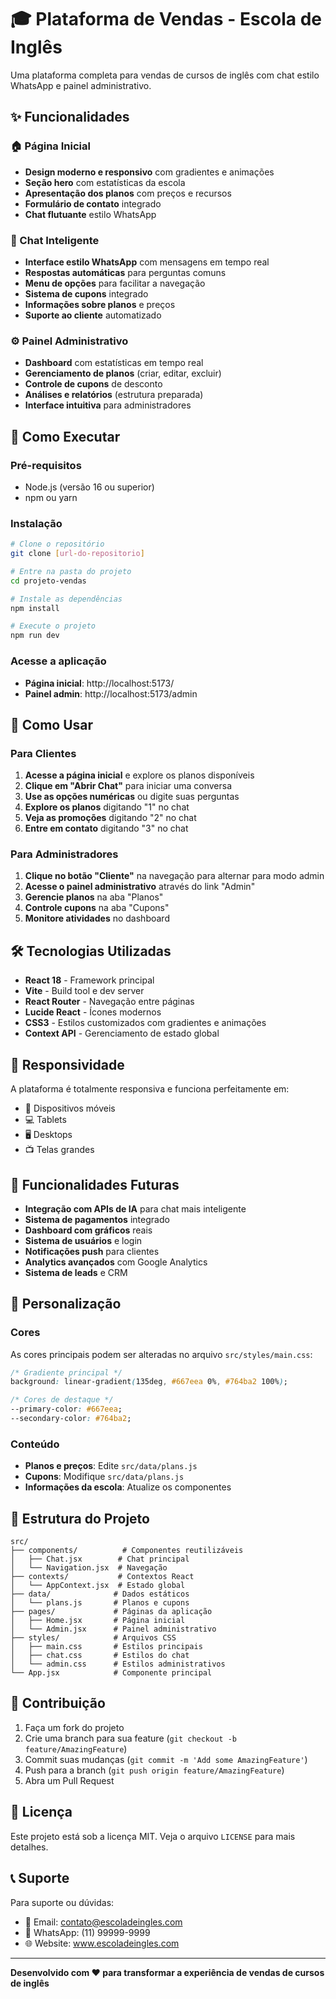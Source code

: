 # 🎓 Plataforma de Vendas - Escola de Inglês

Uma plataforma completa para vendas de cursos de inglês com chat estilo WhatsApp e painel administrativo.

## ✨ Funcionalidades

### 🏠 Página Inicial

- **Design moderno e responsivo** com gradientes e animações
- **Seção hero** com estatísticas da escola
- **Apresentação dos planos** com preços e recursos
- **Formulário de contato** integrado
- **Chat flutuante** estilo WhatsApp

### 💬 Chat Inteligente

- **Interface estilo WhatsApp** com mensagens em tempo real
- **Respostas automáticas** para perguntas comuns
- **Menu de opções** para facilitar a navegação
- **Sistema de cupons** integrado
- **Informações sobre planos** e preços
- **Suporte ao cliente** automatizado

### ⚙️ Painel Administrativo

- **Dashboard** com estatísticas em tempo real
- **Gerenciamento de planos** (criar, editar, excluir)
- **Controle de cupons** de desconto
- **Análises e relatórios** (estrutura preparada)
- **Interface intuitiva** para administradores

## 🚀 Como Executar

### Pré-requisitos

- Node.js (versão 16 ou superior)
- npm ou yarn

### Instalação

```bash
# Clone o repositório
git clone [url-do-repositorio]

# Entre na pasta do projeto
cd projeto-vendas

# Instale as dependências
npm install

# Execute o projeto
npm run dev
```

### Acesse a aplicação

- **Página inicial**: http://localhost:5173/
- **Painel admin**: http://localhost:5173/admin

## 🎯 Como Usar

### Para Clientes

1. **Acesse a página inicial** e explore os planos disponíveis
2. **Clique em "Abrir Chat"** para iniciar uma conversa
3. **Use as opções numéricas** ou digite suas perguntas
4. **Explore os planos** digitando "1" no chat
5. **Veja as promoções** digitando "2" no chat
6. **Entre em contato** digitando "3" no chat

### Para Administradores

1. **Clique no botão "Cliente"** na navegação para alternar para modo admin
2. **Acesse o painel administrativo** através do link "Admin"
3. **Gerencie planos** na aba "Planos"
4. **Controle cupons** na aba "Cupons"
5. **Monitore atividades** no dashboard

## 🛠️ Tecnologias Utilizadas

- **React 18** - Framework principal
- **Vite** - Build tool e dev server
- **React Router** - Navegação entre páginas
- **Lucide React** - Ícones modernos
- **CSS3** - Estilos customizados com gradientes e animações
- **Context API** - Gerenciamento de estado global

## 📱 Responsividade

A plataforma é totalmente responsiva e funciona perfeitamente em:

- 📱 Dispositivos móveis
- 💻 Tablets
- 🖥️ Desktops
- 📺 Telas grandes

## 🔮 Funcionalidades Futuras

- **Integração com APIs de IA** para chat mais inteligente
- **Sistema de pagamentos** integrado
- **Dashboard com gráficos** reais
- **Sistema de usuários** e login
- **Notificações push** para clientes
- **Analytics avançados** com Google Analytics
- **Sistema de leads** e CRM

## 🎨 Personalização

### Cores

As cores principais podem ser alteradas no arquivo `src/styles/main.css`:

```css
/* Gradiente principal */
background: linear-gradient(135deg, #667eea 0%, #764ba2 100%);

/* Cores de destaque */
--primary-color: #667eea;
--secondary-color: #764ba2;
```

### Conteúdo

- **Planos e preços**: Edite `src/data/plans.js`
- **Cupons**: Modifique `src/data/plans.js`
- **Informações da escola**: Atualize os componentes

## 📁 Estrutura do Projeto

```
src/
├── components/          # Componentes reutilizáveis
│   ├── Chat.jsx        # Chat principal
│   └── Navigation.jsx  # Navegação
├── contexts/           # Contextos React
│   └── AppContext.jsx  # Estado global
├── data/              # Dados estáticos
│   └── plans.js       # Planos e cupons
├── pages/             # Páginas da aplicação
│   ├── Home.jsx       # Página inicial
│   └── Admin.jsx      # Painel administrativo
├── styles/            # Arquivos CSS
│   ├── main.css       # Estilos principais
│   ├── chat.css       # Estilos do chat
│   └── admin.css      # Estilos administrativos
└── App.jsx            # Componente principal
```

## 🤝 Contribuição

1. Faça um fork do projeto
2. Crie uma branch para sua feature (`git checkout -b feature/AmazingFeature`)
3. Commit suas mudanças (`git commit -m 'Add some AmazingFeature'`)
4. Push para a branch (`git push origin feature/AmazingFeature`)
5. Abra um Pull Request

## 📄 Licença

Este projeto está sob a licença MIT. Veja o arquivo `LICENSE` para mais detalhes.

## 📞 Suporte

Para suporte ou dúvidas:

- 📧 Email: contato@escoladeingles.com
- 📱 WhatsApp: (11) 99999-9999
- 🌐 Website: www.escoladeingles.com

---

**Desenvolvido com ❤️ para transformar a experiência de vendas de cursos de inglês**
